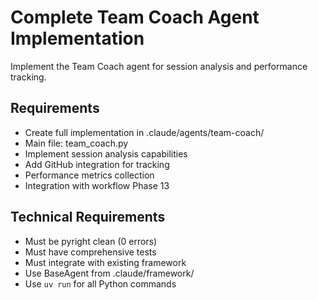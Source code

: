 # Complete Team Coach Agent Implementation

Implement the Team Coach agent for session analysis and performance tracking.

## Requirements
- Create full implementation in .claude/agents/team-coach/
- Main file: team_coach.py
- Implement session analysis capabilities
- Add GitHub integration for tracking
- Performance metrics collection
- Integration with workflow Phase 13

## Technical Requirements
- Must be pyright clean (0 errors)
- Must have comprehensive tests
- Must integrate with existing framework
- Use BaseAgent from .claude/framework/
- Use `uv run` for all Python commands
